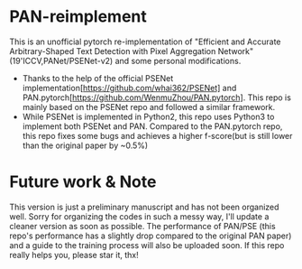 # PAN-reimplement
This is an unofficial pytorch re-implementation of "Efficient and Accurate Arbitrary-Shaped Text Detection with Pixel Aggregation Network"(19'ICCV,PANet/PSENet-v2) and some personal modifications.
* Thanks to the help of the official PSENet implementation[https://github.com/whai362/PSENet] and PAN.pytorch[https://github.com/WenmuZhou/PAN.pytorch]. This repo is mainly based on the PSENet repo and followed a similar framework.
* While PSENet is implemented in Python2, this repo uses Python3 to implement both PSENet and PAN. Compared to the PAN.pytorch repo, this repo fixes some bugs and achieves a higher f-score(but is still lower than the original paper by ~0.5%)

# Future work & Note
This version is just a preliminary manuscript and has not been organized well. Sorry for organizing the codes in such a messy way, I'll update a cleaner version as soon as possible.
The performance of PAN/PSE (this repo's performance has a slightly drop compared to the original PAN paper) and a guide to the training process will also be uploaded soon.
If this repo really helps you, please star it, thx!
